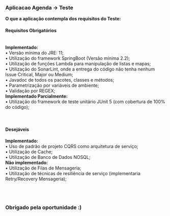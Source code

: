 <h3>Aplicacao Agenda -> Teste</h3>

<b>O que a aplicação contempla dos requisitos do Teste:</b>
<br>

<h4>Requisitos Obrigatórios</h4><br>
<b>Implementado:</b><br>
•	Versão mínima do JRE: 11;<br>
•	Utilização do framework SpringBoot (Versão mínima 2.2);<br>
•	Utilização de funções Lambda para manipulação de listas e mapas;<br>
•	Utilização do SonarLint, onde a entrega do código não tenha nenhum Issue Critical, Major ou Medium;<br>
•	Javadoc de todos os pacotes, classes e métodos;<br>
•	Parametrização por variáveis de ambiente;<br>
•	Validação por REGEX;<br>
<b>Implementado Parcialmente:</b><br>
•	Utilização do framework de teste unitário JUnit 5 (com cobertura de 100% do código);<br>
<br><br>

<h4>Desejáveis</h4>
<b>Implementado:</b><br>
•	Uso de padrão de projeto CQRS como arquitetura de serviço;<br>
•	Utilização de Cache;<br>
•	Utilização de Banco de Dados NOSQL;<br>
<b>Não implementado:</b> <br>
•	Utilização de Filas de Mensageria; <br>
•	Utilização de técnicas de resiliência de serviço (implementaria Retry/Recovery Mensageria);<br>

<br><br>

<h3>Obrigado pela oportunidade :)</h3>
